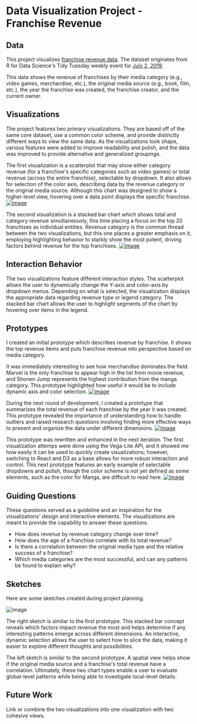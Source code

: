 # Data Visualization Project - Franchise Revenue

## Data
This project visualizes [franchise revenue data](https://gist.github.com/vwm/1598b47bed8c5ecdd18dea2fb52680f4/#file-readme-md).  The dataset originates from R for Data Science's Tidy Tuesday weekly event for [July 2, 2019](https://github.com/rfordatascience/tidytuesday/tree/master/data/2019/2019-07-02).

This data shows the revenue of franchises by their media category (e.g., video games, merchandise, etc.), the original media source (e.g., book, film, etc.), the year the franchise was created, the franchise creator, and the current owner.

## Visualizations
The project features two primary visualizations.  They are based off of the same core dataset, use a common color scheme, and provide distinctly different ways to view the same data.  As the visualizations took shape, various features were added to improve readability and polish, and the data was improved to provide alternative and generalized groupings.

The first visualization is a scatterplot that may show either category revenue (for a franchise's specific categories such as video games) or total revenue (across the entire franchise), selectable by dropdown. It also allows for selection of the color axis, describing data by the revenue category or the original media source.  Although this chart was designed to show a higher-level view, hovering over a data point displays the specific franchise.
[![image](https://user-images.githubusercontent.com/2779058/67864803-97621180-fafc-11e9-9ebe-b600b40c8a32.png)](https://beta.vizhub.com/vwm/b10862248c7b49458b927c4fef9010ae)

The second visualization is a stacked bar chart which shows total and category revenue simultaneously, this time placing a focus on the top 20 franchises as individual entities.  Revenue category is the common thread between the two visualizations, but this one places a greater emphasis on it, employing highlighting behavior to starkly show the most potent, driving factors behind revenue for the top franchises.
[![image](https://user-images.githubusercontent.com/2779058/67863120-af846180-faf9-11e9-812c-f1168e5be031.png)](https://beta.vizhub.com/vwm/649f76cf8fdf41f4ae26bea25b2fbac8)

## Interaction Behavior
The two visualizations feature different interaction styles.  The scatterplot allows the user to dynamically change the Y-axis and color-axis by dropdown menus.  Depending on what is selected, the visualization displays the appropriate data regarding revenue type or legend category.  The stacked bar chart allows the user to highlight segments of the chart by hovering over items in the legend.

## Prototypes
I created an initial prototype which describes revenue by franchise.  It shows the top revenue items and puts franchise revenue into perspective based on media category.

It was immediately interesting to see how merchandise dominates the field. Marvel is the only franchise to appear high in the list from movie revenue, and Shonen Jump represents the highest contribution from the manga category.  This prototype highlighted how useful it would be to include dynamic axis and color selection.
[![image](https://user-images.githubusercontent.com/2779058/65630273-18306980-dfa3-11e9-933f-976104996302.png)](https://beta.vizhub.com/vwm/880af0e6afe24609b87ca5a18faa8a9e)

During the next round of development, I created a prototype that summarizes the total revenue of each franchise by the year it was created.  This prototype revealed the importance of understanding how to handle outliers and raised research questions involving finding more effective ways to present and organize the data under different dimensions.
[![image](https://user-images.githubusercontent.com/2779058/65630754-ff748380-dfa3-11e9-87f7-fbff2ea2b53b.png)](https://beta.vizhub.com/vwm/e99d07afaf75445b8edb3788056b8644)

This prototype was rewritten and enhanced in the next iteration.  The first visualization attemps were done using the Vega-Lite API, and it showed me how easily it can be used to quickly create visualizations; however, switching to React and D3 as a base allows for more robust interaction and control.  This next prototype features an early example of selectable dropdowns and polish, though the color scheme is not yet defined as some elements, such as the color for Manga, are difficult to read here.
[![image](https://user-images.githubusercontent.com/2779058/67866539-7cdd6780-faff-11e9-8ba0-76cda938dd7b.png)](https://beta.vizhub.com/vwm/88cf58b4380841f6be425d29614e767e)

## Guiding Questions
These questions served as a guideline and an inspiration for the visualizations' design and interactive elements.  The visualizations are meant to provide the capability to answer these questions.
* How does revenue by revenue category change over time?
* How does the age of a franchise correlate with its total revenue?
* Is there a correlation between the original media type and the relative success of a franchise?
* Which media categories are the most successful, and can any patterns be found to explain why?

## Sketches
Here are some sketches created during project planning.

![image](https://user-images.githubusercontent.com/2779058/65631329-52026f80-dfa5-11e9-8e27-b4a571972155.png)


The right sketch is similar to the first prototype.  This stacked bar concept reveals which factors impact revenue the most and helps determine if any interesting patterns emerge across different dimensions.  An interactive, dynamic selection allows the user to select how to slice the data, making it easier to explore different thoughts and possibilities.

The left sketch is similar to the second prototype.  A spatial view helps show if the original media source and a franchise's total revenue have a correlation.  Ultimately, these two chart types enable a user to evaluate global-level patterns while being able to investigate local-level details.

## Future Work
Link or combine the two visualizations into one visualization with two cohesive views.
